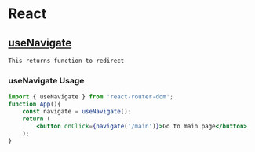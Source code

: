 # React
## [useNavigate](https://api.reactrouter.com/v7/functions/react_router.useNavigate.html)
```
This returns function to redirect
```
### useNavigate Usage
```jsx
import { useNavigate } from 'react-router-dom';
function App(){
    const navigate = useNavigate();
    return (
        <button onClick={navigate('/main')}>Go to main page</button>
    );
}
```
